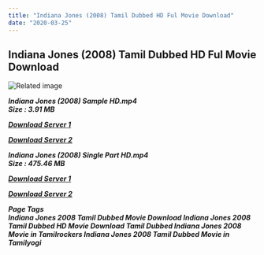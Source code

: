 ```yaml
---
title: "Indiana Jones (2008) Tamil Dubbed HD Ful Movie Download"
date: "2020-03-25"
---
```


## Indiana Jones (2008) Tamil Dubbed HD Ful Movie Download

![Related image](https://static1.squarespace.com/static/54340dc0e4b0dbdd49fecf22/t/572cd365c2ea5104e50ca969/1462555498282/) 

_**Indiana Jones (2008) Sample HD.mp4  
Size : 3.91 MB**_

[_**Download Server 1**_](http://du.wetransfer.vip/files/Tamil{fd620c6e78cfff08ebfb4d2d3131a235617ba7e0206610644c5f25f325d4dc51}20Dubbed{fd620c6e78cfff08ebfb4d2d3131a235617ba7e0206610644c5f25f325d4dc51}20Movies/Tamil{fd620c6e78cfff08ebfb4d2d3131a235617ba7e0206610644c5f25f325d4dc51}20Dubbed{fd620c6e78cfff08ebfb4d2d3131a235617ba7e0206610644c5f25f325d4dc51}20Collections/Indiana{fd620c6e78cfff08ebfb4d2d3131a235617ba7e0206610644c5f25f325d4dc51}20Jones{fd620c6e78cfff08ebfb4d2d3131a235617ba7e0206610644c5f25f325d4dc51}20Duology{fd620c6e78cfff08ebfb4d2d3131a235617ba7e0206610644c5f25f325d4dc51}20Collections/Indiana{fd620c6e78cfff08ebfb4d2d3131a235617ba7e0206610644c5f25f325d4dc51}20Jones{fd620c6e78cfff08ebfb4d2d3131a235617ba7e0206610644c5f25f325d4dc51}20(2008)/Indiana{fd620c6e78cfff08ebfb4d2d3131a235617ba7e0206610644c5f25f325d4dc51}20Jones{fd620c6e78cfff08ebfb4d2d3131a235617ba7e0206610644c5f25f325d4dc51}20(2008){fd620c6e78cfff08ebfb4d2d3131a235617ba7e0206610644c5f25f325d4dc51}20Sample{fd620c6e78cfff08ebfb4d2d3131a235617ba7e0206610644c5f25f325d4dc51}20HD.mp4)

[_**Download Server 2**_](http://du.wetransfer.vip/files/Tamil{fd620c6e78cfff08ebfb4d2d3131a235617ba7e0206610644c5f25f325d4dc51}20Dubbed{fd620c6e78cfff08ebfb4d2d3131a235617ba7e0206610644c5f25f325d4dc51}20Movies/Tamil{fd620c6e78cfff08ebfb4d2d3131a235617ba7e0206610644c5f25f325d4dc51}20Dubbed{fd620c6e78cfff08ebfb4d2d3131a235617ba7e0206610644c5f25f325d4dc51}20Collections/Indiana{fd620c6e78cfff08ebfb4d2d3131a235617ba7e0206610644c5f25f325d4dc51}20Jones{fd620c6e78cfff08ebfb4d2d3131a235617ba7e0206610644c5f25f325d4dc51}20Duology{fd620c6e78cfff08ebfb4d2d3131a235617ba7e0206610644c5f25f325d4dc51}20Collections/Indiana{fd620c6e78cfff08ebfb4d2d3131a235617ba7e0206610644c5f25f325d4dc51}20Jones{fd620c6e78cfff08ebfb4d2d3131a235617ba7e0206610644c5f25f325d4dc51}20(2008)/Indiana{fd620c6e78cfff08ebfb4d2d3131a235617ba7e0206610644c5f25f325d4dc51}20Jones{fd620c6e78cfff08ebfb4d2d3131a235617ba7e0206610644c5f25f325d4dc51}20(2008){fd620c6e78cfff08ebfb4d2d3131a235617ba7e0206610644c5f25f325d4dc51}20Sample{fd620c6e78cfff08ebfb4d2d3131a235617ba7e0206610644c5f25f325d4dc51}20HD.mp4)

_**Indiana Jones (2008) Single Part HD.mp4  
Size : 475.46 MB**_

[_**Download Server 1**_](http://du.wetransfer.vip/files/Tamil{fd620c6e78cfff08ebfb4d2d3131a235617ba7e0206610644c5f25f325d4dc51}20Dubbed{fd620c6e78cfff08ebfb4d2d3131a235617ba7e0206610644c5f25f325d4dc51}20Movies/Tamil{fd620c6e78cfff08ebfb4d2d3131a235617ba7e0206610644c5f25f325d4dc51}20Dubbed{fd620c6e78cfff08ebfb4d2d3131a235617ba7e0206610644c5f25f325d4dc51}20Collections/Indiana{fd620c6e78cfff08ebfb4d2d3131a235617ba7e0206610644c5f25f325d4dc51}20Jones{fd620c6e78cfff08ebfb4d2d3131a235617ba7e0206610644c5f25f325d4dc51}20Duology{fd620c6e78cfff08ebfb4d2d3131a235617ba7e0206610644c5f25f325d4dc51}20Collections/Indiana{fd620c6e78cfff08ebfb4d2d3131a235617ba7e0206610644c5f25f325d4dc51}20Jones{fd620c6e78cfff08ebfb4d2d3131a235617ba7e0206610644c5f25f325d4dc51}20(2008)/Indiana{fd620c6e78cfff08ebfb4d2d3131a235617ba7e0206610644c5f25f325d4dc51}20Jones{fd620c6e78cfff08ebfb4d2d3131a235617ba7e0206610644c5f25f325d4dc51}20(2008){fd620c6e78cfff08ebfb4d2d3131a235617ba7e0206610644c5f25f325d4dc51}20Single{fd620c6e78cfff08ebfb4d2d3131a235617ba7e0206610644c5f25f325d4dc51}20Part{fd620c6e78cfff08ebfb4d2d3131a235617ba7e0206610644c5f25f325d4dc51}20HD.mp4)

[_**Download Server 2**_](http://du.wetransfer.vip/files/Tamil{fd620c6e78cfff08ebfb4d2d3131a235617ba7e0206610644c5f25f325d4dc51}20Dubbed{fd620c6e78cfff08ebfb4d2d3131a235617ba7e0206610644c5f25f325d4dc51}20Movies/Tamil{fd620c6e78cfff08ebfb4d2d3131a235617ba7e0206610644c5f25f325d4dc51}20Dubbed{fd620c6e78cfff08ebfb4d2d3131a235617ba7e0206610644c5f25f325d4dc51}20Collections/Indiana{fd620c6e78cfff08ebfb4d2d3131a235617ba7e0206610644c5f25f325d4dc51}20Jones{fd620c6e78cfff08ebfb4d2d3131a235617ba7e0206610644c5f25f325d4dc51}20Duology{fd620c6e78cfff08ebfb4d2d3131a235617ba7e0206610644c5f25f325d4dc51}20Collections/Indiana{fd620c6e78cfff08ebfb4d2d3131a235617ba7e0206610644c5f25f325d4dc51}20Jones{fd620c6e78cfff08ebfb4d2d3131a235617ba7e0206610644c5f25f325d4dc51}20(2008)/Indiana{fd620c6e78cfff08ebfb4d2d3131a235617ba7e0206610644c5f25f325d4dc51}20Jones{fd620c6e78cfff08ebfb4d2d3131a235617ba7e0206610644c5f25f325d4dc51}20(2008){fd620c6e78cfff08ebfb4d2d3131a235617ba7e0206610644c5f25f325d4dc51}20Single{fd620c6e78cfff08ebfb4d2d3131a235617ba7e0206610644c5f25f325d4dc51}20Part{fd620c6e78cfff08ebfb4d2d3131a235617ba7e0206610644c5f25f325d4dc51}20HD.mp4)

_**Page Tags  
Indiana Jones 2008 Tamil Dubbed Movie Download Indiana Jones 2008 Tamil Dubbed HD Movie Download Tamil Dubbed Indiana Jones 2008 Movie in Tamilrockers Indiana Jones 2008 Tamil Dubbed Movie in Tamilyogi**_
